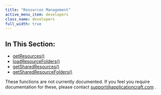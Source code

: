 ```yaml
---
title: "Resources Management"
active_menu_item: developers
class_name: developers
full_width: true
---
```



## In This Section:

 - [getResources()](/developers/documentation/scripting-apis/server-side-api/sys-object/resources-management/getresources)
 - [loadResourceFolders()](/developers/documentation/scripting-apis/server-side-api/sys-object/resources-management/loadresourcefolders)
 - [getSharedResources()](/developers/documentation/scripting-apis/server-side-api/sys-object/resources-management/getsharedresources)
 - [getSharedResourceFolders()](/developers/documentation/scripting-apis/server-side-api/sys-object/resources-management/getsharedresourcefolders)

These functions are not currently documented. If you feel you require documentation for these, please contact [support@applicationcraft.com](mailto:support@applicationcraft.com) .


